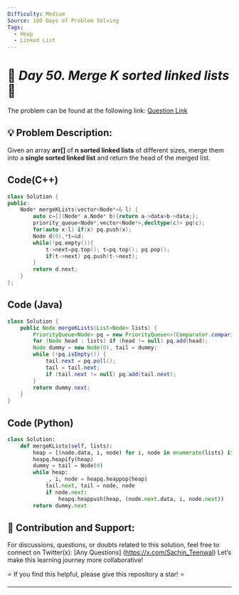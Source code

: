 ```yaml
---
Difficulty: Medium  
Source: 160 Days of Problem Solving  
Tags:
  - Heap
  - Linked List
---
```


# 🚀 _Day 50. Merge K sorted linked lists_ 🧠


The problem can be found at the following link: [Question Link](https://www.geeksforgeeks.org/batch/gfg-160-problems/track/heap-gfg-160/problem/merge-k-sorted-linked-lists)  


## 💡 **Problem Description:**

Given an array **arr[]** of **n sorted linked lists** of different sizes, merge them into a **single sorted linked list** and return the head of the merged list.  

## Code(C++)
```cpp
class Solution {
public:
    Node* mergeKLists(vector<Node*>& l) {
        auto c=[](Node* a,Node* b){return a->data>b->data;};
        priority_queue<Node*,vector<Node*>,decltype(c)> pq(c);
        for(auto x:l) if(x) pq.push(x);
        Node d(0),*t=&d;
        while(!pq.empty()){
            t->next=pq.top(); t=pq.top(); pq.pop();
            if(t->next) pq.push(t->next);
        }
        return d.next;
    }
};
```

## Code (Java)

```java
class Solution {
    public Node mergeKLists(List<Node> lists) {
        PriorityQueue<Node> pq = new PriorityQueue<>(Comparator.comparingInt(a -> a.data));
        for (Node head : lists) if (head != null) pq.add(head);
        Node dummy = new Node(0), tail = dummy;
        while (!pq.isEmpty()) {
            tail.next = pq.poll();
            tail = tail.next;
            if (tail.next != null) pq.add(tail.next);
        }
        return dummy.next;
    }
}
```

## Code (Python)

```python
class Solution:
    def mergeKLists(self, lists):
        heap = [(node.data, i, node) for i, node in enumerate(lists) if node]
        heapq.heapify(heap)
        dummy = tail = Node(0)
        while heap:
            _, i, node = heapq.heappop(heap)
            tail.next, tail = node, node
            if node.next:
                heapq.heappush(heap, (node.next.data, i, node.next))
        return dummy.next
```



## 🎯 **Contribution and Support:**

For discussions, questions, or doubts related to this solution, feel free to connect on Twitter(x): [Any Questions] (https://x.com/Sachin_Teenwal) Let’s make this learning journey more collaborative!

⭐ If you find this helpful, please give this repository a star! ⭐

---
